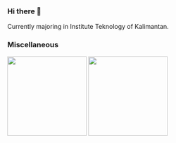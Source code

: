 ### Hi there 👋

Currently majoring in Institute Teknology of Kalimantan.

### Miscellaneous

<p align="left">
  <img height="180em" src="https://github-readme-stats.vercel.app/api?username=spirinity&show_icons=true&theme=midnight-purple"/>
  <img height="180em" src="https://github-readme-stats.vercel.app/api/wakatime?username=spirinity&show_icons=true&theme=midnight-purple&layout=compact"/>
</a>
</p>
<!-- ![spirinity dawg stats](https://github-readme-stats.vercel.app/api?username=spirinity&show_icons=true&theme=midnight-purple) -->
<!-- ![spirinity WakaTime stats](https://github-readme-stats.vercel.app/api/wakatime?username=spirinity&show_icons=true&theme=midnight-purple&layout=compact) -->
<!--![Top Langs](https://github-readme-stats.vercel.app/api/top-langs/?username=spirinity\&theme=ambient_gradient&layout=compact)
<!--
**spirinity/spirinity** is a ✨ _special_ ✨ repository because its `README.md` (this file) appears on your GitHub profile.

Here are some ideas to get you started:

- 🔭 I’m currently working on ...
- 🌱 I’m currently learning ...
- 👯 I’m looking to collaborate on ...
- 🤔 I’m looking for help with ...
- 💬 Ask me about ...
- 📫 How to reach me: ...
- 😄 Pronouns: ...
- ⚡ Fun fact: ...
-->
